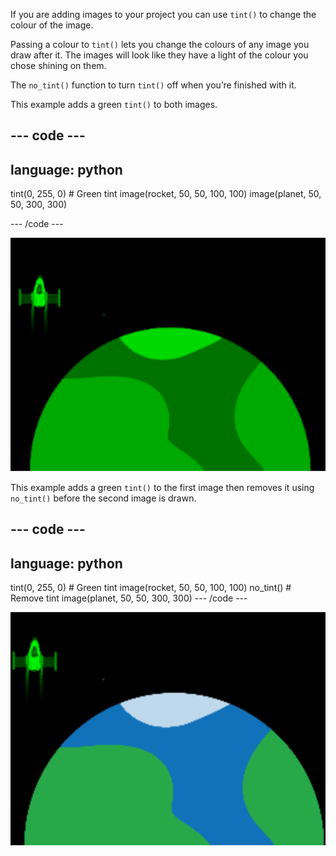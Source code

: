 If you are adding images to your project you can use `tint()` to change the colour of the image.

Passing a colour to `tint()` lets you change the colours of any image you draw after it. The images will look like they have a light of the colour you chose shining on them. 

The `no_tint()` function to turn `tint()` off when you’re finished with it.

This example adds a green `tint()` to both images. 

--- code ---
---
language: python
---

  tint(0, 255, 0) # Green tint
  image(rocket, 50, 50, 100, 100)
  image(planet, 50, 50, 300, 300)

--- /code ---

![The output area showing a rocket and planet with both tinted](images/all_tint.png)

This example adds a green `tint()` to the first image then removes it using `no_tint()` before the second image is drawn. 

--- code ---
---
language: python
---

  tint(0, 255, 0) # Green tint
  image(rocket, 50, 50, 100, 100)
  no_tint() # Remove tint
  image(planet, 50, 50, 300, 300)
--- /code ---

![The output area showing a tinted rocket and a planet without tint](images/some_tint.png)